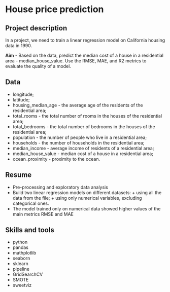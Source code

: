 # House price prediction

## Project description

In a project, we need to train a linear regression model on California housing data in 1990. 

**Aim** - Based on the data, predict the median cost of a house in a residential area - median_house_value. Use the RMSE, MAE, and R2 metrics to evaluate the quality of a model.

## Data
- longitude;
- latitude;
- housing_median_age - the average age of the residents of the residential area;
- total_rooms - the total number of rooms in the houses of the residential area;
- total_bedrooms - the total number of bedrooms in the houses of the residential area;
- population - the number of people who live in a residential area;
- households - the number of households in the residential area;
- median_income - average income of residents of a residential area;
- median_house_value - median cost of a house in a residential area;
- ocean_proximity - proximity to the ocean.

## Resume
- Pre-processing and exploratory data analysis
- Build two linear regression models on different datasets:
		+ using all the data from the file;
		+ using only numerical variables, excluding categorical ones.
- The model trained only on numerical data showed higher values of the main metrics RMSE and MAE		

## Skills and tools 
- python
- pandas
- mathplotlib
- seaborn
- sklearn
- pipeline
- GridSearchCV
- SMOTE
- sweetviz
